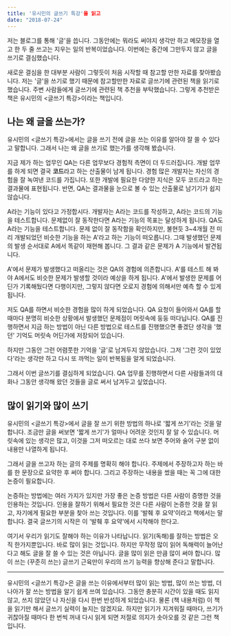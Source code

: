 ```yaml
---
title: '유시민의 글쓰기 특강'을 읽고
date: "2018-07-24"
---
```


저는 블로그를 통해 '글'을 씁니다. 그동안에는 뭐라도 써야지 생각만 하고 메모장을 열고 한 두 줄 쓰고는 지우는 일의 반복이었습니다. 이번에는 중간에 그만두지 않고 글을 쓰기로  결심했습니다. 

새로운 결심을 한 대부분 사람이 그렇듯이 처음 시작할 때 참고할 만한 자료를 찾아봤습니다. 저는 '글'을 쓰기로 했기 때문에 참고할만한 자료로 글쓰기에 관련된 책을 읽기로 했습니다. 주변 사람들에게 글쓰기에 관련된 책 추천을 부탁했습니다. 그렇게 추천받은 책은 유시민의 <글쓰기 특강>이라는 책입니다. 

## 나는 왜 글을 쓰는가?

유시민의 <글쓰기 특강>에서는 글을 쓰기 전에 글을 쓰는 이유를 알아야 잘 쓸 수 있다고 말합니다. 그래서 나는 왜 글을 쓰기로 했는가를 생각해 봤습니다. 

지금 제가 하는 업무인 QA는 다른 업무보다 경험적 측면이 더 두드러집니다. 개발 업무를 하게 되면 결국 **코드**라고 하는 산출물이 남게 됩니다. 경험 많은 개발자는 자신의 경험을 잘 녹여낸 코드를 가집니다. 또한 개발에 필요한 다양한 지식은 모두 코드라고 하는 결과물에 표현됩니다. 반면, QA는 결과물을 눈으로 볼 수 있는 산출물로 남기기가 쉽지 않습니다.

A라는 기능이 있다고 가정합시다. 개발자는 A라는 코드를 작성하고, A라는 코드의 기능을 테스트합니다. 문제없이 잘 동작한다면 A라는 기능의 목표는 달성하게 됩니다. QA도 A라는 기능을 테스트합니다. 문제 없이 잘 동작함을 확인하지만, 불현듯 3~4개월 전 미리 개발되었던 비슷한 기능을 하는 A'라고 하는 기능이 떠오릅니다. 그때 발생했던 문제의 발생 순서대로 A에서 똑같이 재현해 봅니다. 그 결과 같은 문제가 A 기능에서 발견됩니다.

A'에서 문제가 발생했다고 떠올리는 것은 QA의 경험에 의존합니다. A'를 테스트 해 봐야 A에서도 비슷한 문제가 발생할 것이라 예상을 하게 됩니다. A'에서 발생한 문제를 어딘가 기록해뒀다면 다행이지만, 그렇지 않다면 오로지 경험에 의해서만 예측 할 수 있게 됩니다. 

저도 QA를 하면서 비슷한 경험을 많이 하게 되었습니다. QA 요청이 들어와서 QA를 할 때마다 분명히 비슷한 상황에서 발생했던 문제점이 머릿속에 둥둥 떠다닙니다. QA를 진행하면서 지금 하는 방법이 아닌 다른 방법으로 테스트를 진행했으면 좋겠단 생각을 '했던' 기억도 머릿속 어딘가에 저장되어 있습니다. 

하지만 그동안 그런 어렴풋한 기억을 '글'로 남겨두지 않았습니다. 그저 '그런 것이 있었다'라는 생각만 하고 다시 또 까먹는 일이 반복됨을 알게 되었습니다.

그래서 이번 글쓰기를 결심하게 되었습니다. QA 업무를 진행하면서 다른 사람들과의 대화나 그동안 생각해 왔던 것들을 글로 써서 남겨두고 싶었습니다. 

## 많이 읽기와 많이 쓰기

유시민의 <글쓰기 특강>에서 글을 잘 쓰기 위한 방법의 하나로 '짧게 쓰기'라는 것을 말합니다. 조금만 글을 써보면 '짧게 쓰기'가 얼마나 어려운 것인지 잘 알 수 있습니다. 머릿속에 있는 생각은 많고, 이것을 그저 떠오르는 대로 쓰다 보면 주어와 술어 구분 없이 내용만 나열하게 됩니다. 

그래서 글을 쓰고자 하는 글의 주제를 명확히 해야 합니다. 주제에서 주장하고자 하는 바를 한 문장으로 요약한 후 써야 합니다. 그리고 주장하는 내용을 썼을 때는 꼭 그에 대한 논증이 필요합니다. 

논증하는 방법에는 여러 가지가 있지만 가장 좋은 논증 방법은 다른 사람이 증명한 것을 인용하는 것입니다. 인용을 잘하기 위해서 필요한 것은 다른 사람이 논증한 것을 잘 읽고, 자기에게 필요한 부분을 찾아 쓰는 것입니다. 이를 '발췌 후 요약'이라고 책에서는 말합니다. 결국 글쓰기의 시작은 이 '발췌 후 요약'에서 시작해야 한다고.

여기서 우리가 읽기도 잘해야 하는 이유가 나타납니다. 읽기(독해)를 잘하는 방법은 오직 한가지뿐입니다. 바로 많이 읽는 것입니다. 하지만 무작정 많이 읽어 독해력이 늘어난다고 해도 글을 잘 쓸 수 있는 것은 아닙니다. 글을 많이 읽은 만큼 많이 써야 합니다. 많이 쓰는 (꾸준히 쓰는) 글쓰기 근육만이 우리의 쓰기 능력을 향상해 준다고 말합니다.

---

유시민의 <글쓰기 특강>은 글을 쓰는 이유에서부터 많이 읽는 방법, 많이 쓰는 방법, 더 나아가 잘 쓰는 방법을 알기 쉽게 쓰여 있습니다. 그동안 충분히 시간이 있을 때도 읽지 않고, 쓰지 않았던 나 자신을 다시 한번 반성하게 되었습니다. 물론 (책 내용처럼) 이 책을 읽기만 해서 글쓰기 실력이 늘지는 않겠지요. 하지만 읽기가 지겨워질 때마다, 쓰기가 귀찮아질 때마다 한 번씩 꺼내 다시 읽게 되면 저절로 의지가 솟아오를 것 같은 그런 책입니다. 
